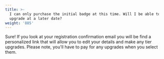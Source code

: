 ```yaml
---
title: >-
  I can only purchase the initial badge at this time. Will I be able to add an
  upgrade at a later date?
weight: '885'
---
```

Sure! If you look at your registration confirmation email you will be find a personalized link that will allow you to edit your details and make any tier upgrades. Please note, you'll have to pay for any upgrades when you select them.
